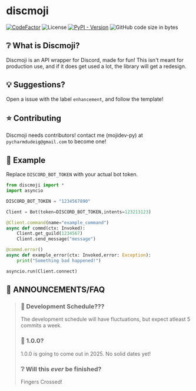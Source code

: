 # discmoji


[![CodeFactor](https://www.codefactor.io/repository/github/mojidev-py/discmoji/badge)](https://www.codefactor.io/repository/github/mojidev-py/discmoji)  ![License](https://img.shields.io/badge/License-MIT-blue?labelColor=gray&style=flat) [![PyPI - Version](https://img.shields.io/pypi/v/discmoji)](https://pypi.org/project/discmoji/)
 ![GitHub code size in bytes](https://img.shields.io/github/languages/code-size/mojidev-py/discmoji)




## ❔ What is Discmoji?
Discmoji is an API wrapper for Discord, made for fun!
This isn't meant for production use, and if it does get used a lot, the library will get a redesign.

## 💡 Suggestions? 
Open a issue with the label `enhancement`, and follow the template!

## ⭐️ Contributing
Discmoji needs contributors! contact me (mojidev-py) at `pycharmdudeig@gmail.com` to become one!

## 📖 Example
Replace `DISCORD_BOT_TOKEN` with your actual bot token.
```python
from discmoji import *
import asyncio

DISCORD_BOT_TOKEN = "1234567890"

Client = Bot(token=DISCORD_BOT_TOKEN,intents=123213123) 

@Client.command(name="example_command")
async def commd(ctx: Invoked):
    Client.get_guild(1234567)
    Client.send_message("message")

@commd.error()
async def example_error(ctx: Invoked,error: Exception):
    print("Something bad happened!")

asyncio.run(Client.connect)
```
## 📣 ANNOUNCEMENTS/FAQ


>### 🚀 Development Schedule???
>The development schedule will have fluctuations, but expect atleast 5 commits a week.
>###  🤞  1.0.0?
> 1.0.0 is going to come out in 2025. No solid dates yet!
>### ❔ Will this _ever_ be finished?
> Fingers Crossed!
